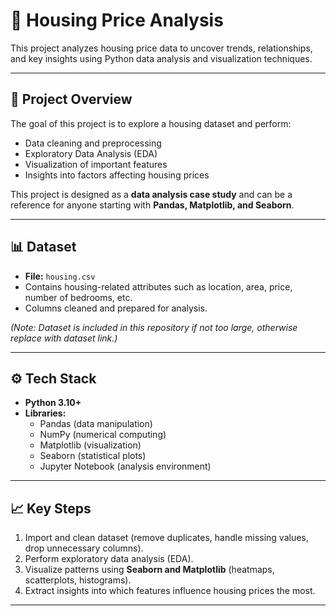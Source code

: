 # 🏡 Housing Price Analysis

This project analyzes housing price data to uncover trends, relationships, and key insights using Python data analysis and visualization techniques.

---

## 📌 Project Overview
The goal of this project is to explore a housing dataset and perform:
- Data cleaning and preprocessing  
- Exploratory Data Analysis (EDA)  
- Visualization of important features  
- Insights into factors affecting housing prices  

This project is designed as a **data analysis case study** and can be a reference for anyone starting with **Pandas, Matplotlib, and Seaborn**.

---

## 📊 Dataset
- **File:** `housing.csv`  
- Contains housing-related attributes such as location, area, price, number of bedrooms, etc.  
- Columns cleaned and prepared for analysis.  

*(Note: Dataset is included in this repository if not too large, otherwise replace with dataset link.)*

---

## ⚙️ Tech Stack
- **Python 3.10+**
- **Libraries:**
  - Pandas (data manipulation)
  - NumPy (numerical computing)
  - Matplotlib (visualization)
  - Seaborn (statistical plots)
  - Jupyter Notebook (analysis environment)

---

## 📈 Key Steps
1. Import and clean dataset (remove duplicates, handle missing values, drop unnecessary columns).  
2. Perform exploratory data analysis (EDA).  
3. Visualize patterns using **Seaborn and Matplotlib** (heatmaps, scatterplots, histograms).  
4. Extract insights into which features influence housing prices the most.  

---



